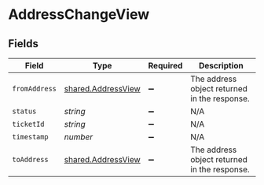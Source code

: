 # AddressChangeView


## Fields

| Field                                                           | Type                                                            | Required                                                        | Description                                                     |
| --------------------------------------------------------------- | --------------------------------------------------------------- | --------------------------------------------------------------- | --------------------------------------------------------------- |
| `fromAddress`                                                   | [shared.AddressView](../../../sdk/models/shared/addressview.md) | :heavy_minus_sign:                                              | The address object returned in the response.                    |
| `status`                                                        | *string*                                                        | :heavy_minus_sign:                                              | N/A                                                             |
| `ticketId`                                                      | *string*                                                        | :heavy_minus_sign:                                              | N/A                                                             |
| `timestamp`                                                     | *number*                                                        | :heavy_minus_sign:                                              | N/A                                                             |
| `toAddress`                                                     | [shared.AddressView](../../../sdk/models/shared/addressview.md) | :heavy_minus_sign:                                              | The address object returned in the response.                    |